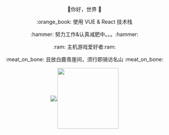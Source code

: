 
<p align="center">
 👋你好，世界 👋
</p>
<p align="center">
 :orange_book: 使用 VUE & React 技术栈
</p>
  <p align="center">
 :hammer: 努力工作&认真减肥中。。。:hammer:
</p>
<p align="center">
  :ram: 主机游戏爱好者:ram:
</p>
<p align="center">
 :meat_on_bone: 且放白鹿青崖间，须行即骑访名山 :meat_on_bone:
</p>

<p align="center">
  <a href="https://github.com/anuraghazra/github-readme-stats">
    <img
      align="center"
      src="https://github-readme-stats.vercel.app/api/top-langs/?username=kajiecy&layout=compact&theme=dracula"
    />
  </a>
  <a href="https://github.com/anuraghazra/github-readme-stats">
    <img
      align="center"
      height="165"
      src="https://github-readme-stats.vercel.app/api?username=kajiecy&count_private=true&show_icons=true&theme=dracula&custom_title=Github%20Status&hide=issues"
    />
  </a>
</p>
